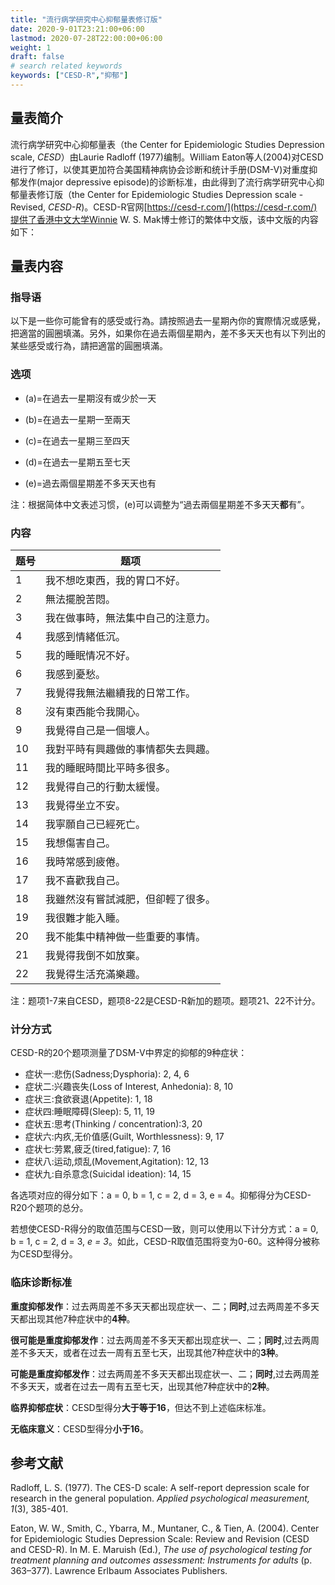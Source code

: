 ```yaml
---
title: "流行病学研究中心抑郁量表修订版"
date: 2020-9-01T23:21:00+06:00
lastmod: 2020-07-28T22:00:00+06:00
weight: 1
draft: false
# search related keywords
keywords: ["CESD-R","抑郁"]
---
```

## 量表简介

流行病学研究中心抑郁量表（the Center for Epidemiologic Studies Depression scale, *CESD*）由Laurie Radloff (1977)编制。William Eaton等人(2004)对CESD进行了修订，以使其更加符合美国精神病协会诊断和统计手册(DSM-V)对重度抑郁发作(major depressive episode)的诊断标准，由此得到了流行病学研究中心抑郁量表修订版（the Center for Epidemiologic Studies Depression scale - Revised, *CESD-R*)。CESD-R官网[https://cesd-r.com/](https://cesd-r.com/)提供了香港中文大学Winnie W. S. Mak博士修订的繁体中文版，该中文版的内容如下：

## 量表内容

### 指导语

以下是一些你可能曾有的感受或行為。請按照過去一星期內你的實際情况或感覺，把適當的圓圈填滿。另外，如果你在過去兩個星期內，差不多天天也有以下列出的某些感受或行為，請把適當的圓圈填滿。

### 选项

- (a)=在過去一星期沒有或少於一天

- (b)=在過去一星期一至兩天

- (c)=在過去一星期三至四天

- (d)=在過去一星期五至七天

- (e)=過去兩個星期差不多天天也有

注：根据简体中文表述习惯，(e)可以调整为“過去兩個星期差不多天天**都**有”。

### 内容

题号|题项
|-|-|
1|我不想吃東西，我的胃口不好。
2|無法擺脫苦悶。
3|我在做事時，無法集中自己的注意力。
4|我感到情緒低沉。
5|我的睡眠情况不好。
6|我感到憂愁。
7|我覺得我無法繼續我的日常工作。
8|沒有東西能令我開心。
9|我覺得自己是一個壞人。
10|我對平時有興趣做的事情都失去興趣。
11|我的睡眠時間比平時多很多。
12|我覺得自己的行動太緩慢。
13|我覺得坐立不安。
14|我寧願自己已經死亡。
15|我想傷害自己。
16|我時常感到疲倦。
17|我不喜歡我自己。
18|我雖然沒有嘗試減肥，但卻輕了很多。
19|我很難才能入睡。
20|我不能集中精神做一些重要的事情。
21|我覺得我倒不如放棄。
22|我覺得生活充滿樂趣。

注：题项1-7来自CESD，题项8-22是CESD-R新加的题项。题项21、22不计分。

### 计分方式

CESD-R的20个题项测量了DSM-V中界定的抑郁的9种症状：

- 症状一:悲伤(Sadness;Dysphoria): 2, 4, 6
- 症状二:兴趣丧失(Loss of Interest, Anhedonia): 8, 10
- 症状三:食欲衰退(Appetite): 1, 18
- 症状四:睡眠障碍(Sleep): 5, 11, 19
- 症状五:思考(Thinking / concentration):3, 20
- 症状六:内疚,无价值感(Guilt, Worthlessness): 9, 17
- 症状七:劳累,疲乏(tired,fatigue): 7, 16
- 症状八:运动,烦乱(Movement,Agitation): 12, 13
- 症状九:自杀意念(Suicidal ideation): 14, 15

各选项对应的得分如下：a = 0, b = 1, c = 2, d = 3, e = 4。抑郁得分为CESD-R20个题项的总分。

若想使CESD-R得分的取值范围与CESD一致，则可以使用以下计分方式：a = 0, b = 1, c = 2, d = 3, *e = 3*。如此，CESD-R取值范围将变为0-60。这种得分被称为CESD型得分。

### 临床诊断标准

**重度抑郁发作**：过去两周差不多天天都出现症状一、二；**同时**,过去两周差不多天天都出现其他7种症状中的**4种**。

**很可能是重度抑郁发作**：过去两周差不多天天都出现症状一、二；**同时**,过去两周差不多天天，或者在过去一周有五至七天，出现其他7种症状中的**3种**。

**可能是重度抑郁发作**：过去两周差不多天天都出现症状一、二；**同时**,过去两周差不多天天，或者在过去一周有五至七天，出现其他7种症状中的**2种**。

**临界抑郁症状**：CESD型得分**大于等于16**，但达不到上述临床标准。

**无临床意义**：CESD型得分**小于16**。

## 参考文献

Radloff, L. S. (1977). The CES-D scale: A self-report depression scale for research in the general population. *Applied psychological measurement, 1*(3), 385-401.

Eaton, W. W., Smith, C., Ybarra, M., Muntaner, C., & Tien, A. (2004). Center for Epidemiologic Studies Depression Scale: Review and Revision (CESD and CESD-R). In M. E. Maruish (Ed.), *The use of psychological testing for treatment planning and outcomes assessment: Instruments for adults* (p. 363–377). Lawrence Erlbaum Associates Publishers.
